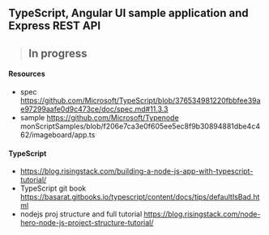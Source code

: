 ## TypeScript, Angular UI sample application and Express REST API

> ## In progress




#### Resources
* spec https://github.com/Microsoft/TypeScript/blob/376534981220fbbfee39ae97299aafe0d9c473ce/doc/spec.md#11.3.3
* sample https://github.com/Microsoft/Typenode monScriptSamples/blob/f206e7ca3e0f605ee5ec8f9b30894881dbe4c462/imageboard/app.ts

#### TypeScript
* https://blog.risingstack.com/building-a-node-js-app-with-typescript-tutorial/
* TypeScript git book https://basarat.gitbooks.io/typescript/content/docs/tips/defaultIsBad.html
* nodejs proj structure and full tutorial https://blog.risingstack.com/node-hero-node-js-project-structure-tutorial/

